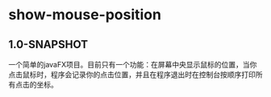# show-mouse-position
## 1.0-SNAPSHOT
一个简单的javaFX项目。目前只有一个功能：在屏幕中央显示鼠标的位置，当你点击鼠标时，程序会记录你的点击位置，并且在程序退出时在控制台按顺序打印所有点击的坐标。
